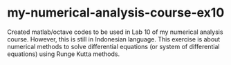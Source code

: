 # my-numerical-analysis-course-ex10
Created matlab/octave codes to be used in Lab 10 of my numerical analysis course. However, this is still in Indonesian language.  This exercise is about numerical methods to solve differential equations (or system of differential equations) using Runge Kutta methods.
